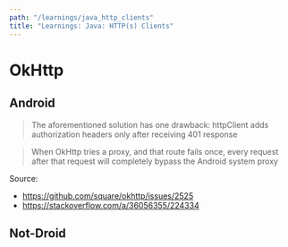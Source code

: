 ```yaml
---
path: "/learnings/java_http_clients"
title: "Learnings: Java: HTTP(s) Clients"
---
```


# OkHttp

## Android

> The aforementioned solution has one drawback: httpClient adds authorization headers only after receiving 401 response

> When OkHttp tries a proxy, and that route fails once, every request after that request will completely bypass the Android system proxy

Source:

  * https://github.com/square/okhttp/issues/2525
  * https://stackoverflow.com/a/36056355/224334

## Not-Droid

